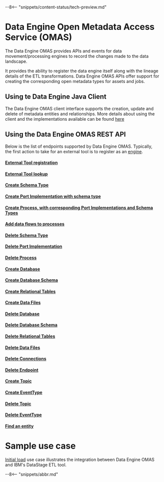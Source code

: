 <!-- SPDX-License-Identifier: CC-BY-4.0 -->
<!-- Copyright Contributors to the Egeria project. -->

--8<-- "snippets/content-status/tech-preview.md"

# Data Engine Open Metadata Access Service (OMAS)

The Data Engine OMAS provides APIs and events for data movement/processing engines to record the changes made to the data landscape. 

It provides the ability to register the data engine itself along with the lineage details of the ETL transformations. 
Data Engine OMAS APIs offer support for creating the corresponding open metadata types for assets and jobs.

## Using te Data Engine Java Client
The Data Engine OMAS client interface supports the creation, update and delete of metadata entities and relationships.
More details about using the client and the implementations available can be found [here](de-client.md)

## Using the Data Engine OMAS REST API
Below is the list of endpoints supported by Data Engine OMAS.
Typically, the first action to take for an external tool is to register as an
[engine](https://egeria-project.org/concepts/software-capability/#engine).

#### [External Tool registration](register-data-engine-tool.md)

#### [External Tool lookup](lookup-registration.md)

#### [Create Schema Type](create-schema-type.md)

#### [Create Port Implementation with schema type](create-port-implementation.md)

#### [Create Process, with corresponding Port Implementations and Schema Types](create-process.md)

#### [Add data flows to processes](add-data-flows.md)

#### [Delete Schema Type](delete-schema-type.md)

#### [Delete Port Implementation](delete-port-implementation.md)

#### [Delete Process](delete-process.md)

#### [Create Database](create-database.md)

#### [Create Database Schema](create-database-schema.md)

#### [Create Relational Tables](create-relational-table.md)

#### [Create Data Files](create-data-file.md)

#### [Delete Database](delete-database.md)

#### [Delete Database Schema](delete-database-schema.md)

#### [Delete Relational Tables](delete-relational-table.md)

#### [Delete Data Files](delete-data-file.md)

#### [Delete Connections](delete-connection.md)

#### [Delete Endpoint](delete-endpoint.md)

#### [Create Topic](create-topic.md)

#### [Create EventType](create-event-type.md)

#### [Delete Topic](delete-topic.md)

#### [Delete EventType](delete-event-type.md)

#### [Find an entity](find-entity.md)

# Sample use case

[Initial load](initial-load-igc-data-stage.md) use case illustrates the integration between
Data Engine OMAS and IBM's DataStage ETL tool.

--8<-- "snippets/abbr.md"
